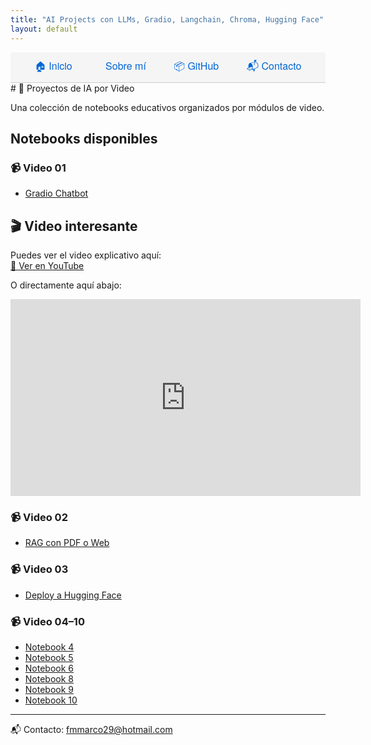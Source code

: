 ```yaml
---
title: "AI Projects con LLMs, Gradio, Langchain, Chroma, Hugging Face"
layout: default
---
```

<div style="background-color:#f5f5f5; padding: 10px 0; border-bottom: 1px solid #ccc; text-align: center; font-family: 'Helvetica Neue', Helvetica, Arial, sans-serif; font-size: 16px;">
  <a href="index.md" style="margin: 0 20px; text-decoration: none; color: #0366d6;">🏠 Inicio</a>
  <a href="about.md" style="margin: 0 20px; text-decoration: none; color: #0366d6;">👤 Sobre mí</a>
  <a href="https://github.com/fmmarco29/AI" style="margin: 0 20px; text-decoration: none; color: #0366d6;">📦 GitHub</a>
  <a href="mailto:fmmarco29@hotmail.com" style="margin: 0 20px; text-decoration: none; color: #0366d6;">📬 Contacto</a>
</div>
# 🎥 Proyectos de IA por Video

Una colección de notebooks educativos organizados por módulos de video.

## Notebooks disponibles

### 📹 Video 01
- [Gradio Chatbot](https://nbviewer.org/github/fmmarco29/AI/blob/main/Video_01/video01_Gradio_chatbot.ipynb)

## 🎬 Video interesante

Puedes ver el video explicativo aquí:  
[🔗 Ver en YouTube](https://www.youtube.com/watch?v=t-1gu0EI_-o)

O directamente aquí abajo:

<iframe width="560" height="315" src="https://www.youtube.com/embed/t-1gu0EI_-o" 
frameborder="0" allowfullscreen></iframe>

### 📹 Video 02
- [RAG con PDF o Web](https://nbviewer.org/github/fmmarco29/AI/blob/main/Video_02/RAG_con_PDF_o_Web.ipynb)

### 📹 Video 03
- [Deploy a Hugging Face](https://nbviewer.org/github/fmmarco29/AI/blob/main/Video_03/Deploy_Hugging.ipynb)

### 📹 Video 04–10
- [Notebook 4](https://nbviewer.org/github/fmmarco29/AI/blob/main/Video_04/notebook4.ipynb)
- [Notebook 5](https://nbviewer.org/github/fmmarco29/AI/blob/main/Video_05/notebook5.ipynb)
- [Notebook 6](https://nbviewer.org/github/fmmarco29/AI/blob/main/Video_06/notebook6.ipynb)
- [Notebook 8](https://nbviewer.org/github/fmmarco29/AI/blob/main/Video_08/notebook7.ipynb)
- [Notebook 9](https://nbviewer.org/github/fmmarco29/AI/blob/main/Video_09/notebook8.ipynb)
- [Notebook 10](https://nbviewer.org/github/fmmarco29/AI/blob/main/Video_10/notebook9.ipynb)

---

                                    
📬 Contacto: fmmarco29@hotmail.com 